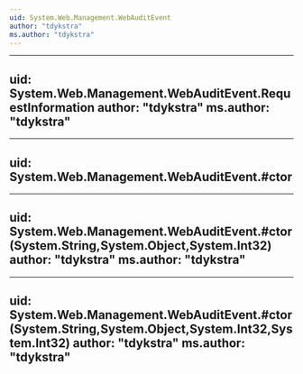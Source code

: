 ```yaml
---
uid: System.Web.Management.WebAuditEvent
author: "tdykstra"
ms.author: "tdykstra"
---
```


---
uid: System.Web.Management.WebAuditEvent.RequestInformation
author: "tdykstra"
ms.author: "tdykstra"
---

---
uid: System.Web.Management.WebAuditEvent.#ctor
---

---
uid: System.Web.Management.WebAuditEvent.#ctor(System.String,System.Object,System.Int32)
author: "tdykstra"
ms.author: "tdykstra"
---

---
uid: System.Web.Management.WebAuditEvent.#ctor(System.String,System.Object,System.Int32,System.Int32)
author: "tdykstra"
ms.author: "tdykstra"
---
